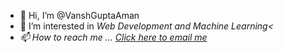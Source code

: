 - 👋 Hi, I’m @VanshGuptaAman
- 👀 I’m interested in <i>Web Development and Machine Learning<
- 📫 How to reach me ...
<a href="mailto:vanshgupta1608@hotmail.com">Click here to email me</a>

<!---
VanshGuptaAman/VanshGuptaAman is a ✨ special ✨ repository because its `README.md` (this file) appears on your GitHub profile.
You can click the Preview link to take a look at your changes.
--->
